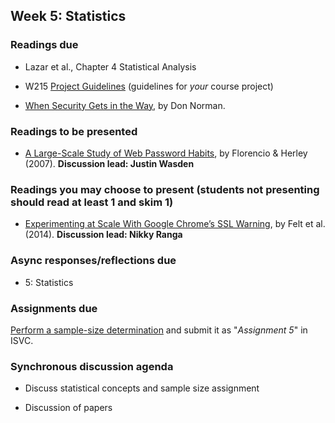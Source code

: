 ## Week 5: Statistics

### Readings due

  - Lazar et al., Chapter 4 Statistical Analysis

  - W215 [Project Guidelines](/project/)  (guidelines for *your* course project)

  - [When Security Gets in the Way](https://jnd.org/when_security_gets_in_the_way/), by Don Norman.
  
### Readings to be presented

  - [A Large-Scale Study of Web Password Habits](https://cormac.herley.org/docs/www2007.pdf), by Florencio & Herley (2007). **Discussion lead: Justin Wasden**
  
### Readings you may choose to present (students not presenting should read at least 1 and skim 1)


  - [Experimenting at Scale With Google Chrome’s SSL Warning](https://static.googleusercontent.com/media/research.google.com/en//pubs/archive/41927.pdf), by Felt et al. (2014). **Discussion lead: Nikky Ranga**


### Async responses/reflections due

  - 5: Statistics


### Assignments due

[Perform a sample-size determination](/assignments/sample-size.md) and submit it as "*Assignment 5*" in ISVC.


### Synchronous discussion agenda

  - Discuss statistical concepts and sample size assignment

  - Discussion of papers
